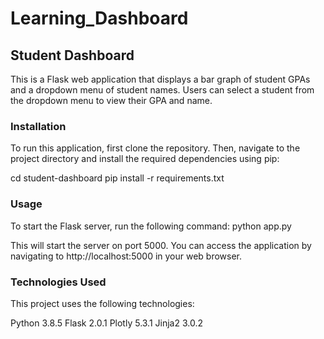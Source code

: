 # Learning_Dashboard

## Student Dashboard
This is a Flask web application that displays a bar graph of student GPAs and a dropdown menu of student names. Users can select a student from the dropdown menu to view their GPA and name.

### Installation
To run this application, first clone the repository. Then, navigate to the project directory and install the required dependencies using pip:

cd student-dashboard
pip install -r requirements.txt

### Usage
To start the Flask server, run the following command:
python app.py

This will start the server on port 5000. You can access the application by navigating to http://localhost:5000 in your web browser.

### Technologies Used
This project uses the following technologies:

Python 3.8.5
Flask 2.0.1
Plotly 5.3.1
Jinja2 3.0.2
